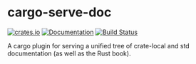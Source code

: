 cargo-serve-doc
===============

[![crates.io](https://img.shields.io/crates/v/cargo-serve-doc.svg)](https://crates.io/crates/cargo-serve-doc)
[![Documentation](https://docs.rs/cargo-serve-doc/badge.svg)](https://docs.rs/cargo-serve-doc)
[![Build Status](https://travis-ci.org/illicitonion/cargo-serve-doc.svg?branch=master)](https://travis-ci.org/illicitonion/cargo-serve-doc)

A cargo plugin for serving a unified tree of crate-local and std documentation (as well as the Rust book).
